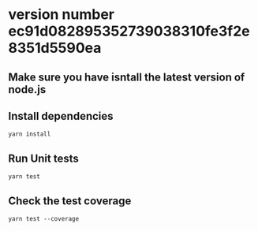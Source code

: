 # version number ec91d082895352739038310fe3f2e8351d5590ea

## Make sure you have isntall the latest version of node.js

## Install dependencies

`yarn install`

## Run Unit tests

`yarn test`

## Check the test coverage

`yarn test --coverage`
